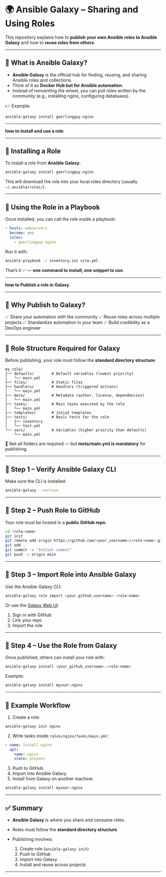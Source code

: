 
# 🌍 Ansible Galaxy – Sharing and Using Roles

This repository explains how to **publish your own Ansible roles to Ansible Galaxy** and how to **reuse roles from others**.

---

## 🔹 What is Ansible Galaxy?

* **Ansible Galaxy** is the official hub for finding, reusing, and sharing Ansible roles and collections.
* Think of it as **Docker Hub but for Ansible automation**.
* Instead of reinventing the wheel, you can pull roles written by the community (e.g., installing nginx, configuring databases).

👉 Example:

```bash
ansible-galaxy install geerlingguy.nginx
```

---
**how to install and use a role**.

---

## 🔹 Installing a Role

To install a role from **Ansible Galaxy**:

```bash
ansible-galaxy install geerlingguy.nginx
```

This will download the role into your local roles directory (usually `~/.ansible/roles/`).

---

## 🔹 Using the Role in a Playbook

Once installed, you can call the role inside a playbook:

```yaml
- hosts: webservers
  become: yes
  roles:
    - geerlingguy.nginx
```

Run it with:

```bash
ansible-playbook -i inventory.ini site.yml
```

That’s it ✅ — **one command to install, one snippet to use**.

---
**how to Publish a role in Galaxy**.

---
## 🔹 Why Publish to Galaxy?

✅ Share your automation with the community
✅ Reuse roles across multiple projects
✅ Standardize automation in your team
✅ Build credibility as a DevOps engineer

---

## 🔹 Role Structure Required for Galaxy

Before publishing, your role must follow the **standard directory structure**:

```
my_role/
├── defaults/        # Default variables (lowest priority)
│   └── main.yml
├── files/           # Static files
├── handlers/        # Handlers (triggered actions)
│   └── main.yml
├── meta/            # Metadata (author, license, dependencies)
│   └── main.yml
├── tasks/           # Main tasks executed by the role
│   └── main.yml
├── templates/       # Jinja2 templates
├── tests/           # Basic tests for the role
│   ├── inventory
│   └── test.yml
└── vars/            # Variables (higher priority than defaults)
    └── main.yml
```

📌 Not all folders are required — but **meta/main.yml is mandatory** for publishing.

---

## 🔹 Step 1 – Verify Ansible Galaxy CLI

Make sure the CLI is installed:

```bash
ansible-galaxy --version
```

---

## 🔹 Step 2 – Push Role to GitHub

Your role must be hosted in a **public GitHub repo**.

```bash
cd <role-name>
git init
git remote add origin https://github.com/<your_username>/<role-name>.git
git add .
git commit -m "Initial commit"
git push -u origin main
```

---

## 🔹 Step 3 – Import Role into Ansible Galaxy

Use the Ansible Galaxy CLI:

```bash
ansible-galaxy role import <your_github_username> <role-name>
```

Or use the [Galaxy Web UI](https://galaxy.ansible.com/):

1. Sign in with GitHub
2. Link your repo
3. Import the role

---

## 🔹 Step 4 – Use the Role from Galaxy

Once published, others can install your role with:

```bash
ansible-galaxy install <your_github_username>.<role-name>
```

Example:

```bash
ansible-galaxy install myuser.nginx
```

---

## 🔹 Example Workflow

1. Create a role:

```bash
ansible-galaxy init nginx
```

2. Write tasks inside `roles/nginx/tasks/main.yml`:

```yaml
- name: Install nginx
  apt:
    name: nginx
    state: present
```

3. Push to GitHub.
4. Import into Ansible Galaxy.
5. Install from Galaxy on another machine:

```bash
ansible-galaxy install myuser.nginx
```

---

## ✅ Summary

* **Ansible Galaxy** is where you share and consume roles.
* Roles must follow the **standard directory structure**.
* Publishing involves:

  1. Create role (`ansible-galaxy init`)
  2. Push to GitHub
  3. Import into Galaxy
  4. Install and reuse across projects

---


